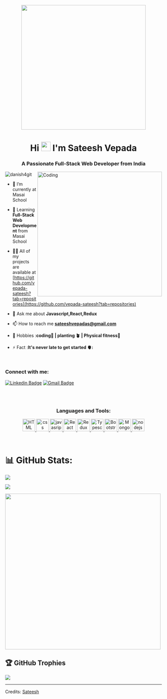 
<p align="center">
<div align="center"><img  src="https://cdn.dribbble.com/users/5270/screenshots/975617/meworking.gif" width="400px" /></div>
</p align="center">


 
 <h1 align="center">Hi <img src="https://media.giphy.com/media/hvRJCLFzcasrR4ia7z/giphy.gif" width="30px" height="30px"/> I'm Sateesh Vepada</h1>
<h3 align="center">A Passionate Full-Stack Web Developer from India</h3>
<img align="right" alt="Coding" width="400" src="animation.gif">

<p align="left"> <img src="https://komarev.com/ghpvc/?username=danish4git&label=Profile%20views&color=0e75b6&style=flat" alt="danish4git" /> </p>



- 🔭 I’m currently at Masai School

- 🌱 Learning **Full-Stack Web Development** from Masai School

- 👨‍💻 All of my projects are available at [https://github.com/vepada-sateesh?tab=repositories](https://github.com/vepada-sateesh?tab=repositories)

- 💬 Ask me about **Javascript,React,Redux**

- 📫 How to reach me **sateeshvepadas@gmail.com**

- 🎯 Hobbies :**coding📕 | planting 🪴 | Physical fitness👊**

- ⚡ Fact :**It's never late to get started 🫀:**

</br>
<h3 align="left">Connect with me:</h3>
<p align="center">

  
 [![Linkedin Badge](https://img.shields.io/badge/-Vepada_Sateesh-blue?style=flat-square&logo=Linkedin&logoColor=white&link=https://www.linkedin.com/in/sateesh-vepada-405301230///)](https://www.linkedin.com/in/sateesh-vepada-405301230//)  [![Gmail Badge](https://img.shields.io/badge/-sateeshvepadas@gmail.com-c14438?style=flat-square&logo=Gmail&logoColor=white&link=mailto:sateeshvepadas@gmail.com)](mailto:sateeshvepadas@gmail.com)
 </p>
<br>

</br>
<!--           ----------------------------------------------------------------------------------------------------------------------------------
 -->

<h3 align="center" "500"  >Languages and Tools:</h3>
<p align="center"> <a href="https://developer.mozilla.org/en-US/docs/Learn/Getting_started_with_the_web/HTML_basics" target="_blank" rel=""> <img src="https://vepada-sateesh.github.io/logs/html%20logo.svg" alt="HTML" width="40" height="40"/>
  <a href="https://developer.mozilla.org/en-US/docs/Web/CSS" target="_blank" rel=""> <img src="https://vepada-sateesh.github.io/logs/css%20logo.svg" alt="css" width="40" height="40"/>
  </a> <a href="https://developer.mozilla.org/en-US/docs/Web/javascript" target="_blank" rel=""> <img src="https://vepada-sateesh.github.io/logs/javascript.4c1b5332c1b1057928f6f06cf972c91c.svg" alt="javasript" width="40" height="40"/> </a> 
  <a href="https://developer.mozilla.org/en-US/docs/Learn/Tools_and_testing/Client-side_JavaScript_frameworks/React_getting_started" target="_blank" rel=""> <img src="https://vepada-sateesh.github.io/logs/react.4e0c97009b885bfa75c5412262a46f5f.svg" alt="React" width="40" height="40"/> </a>
   <a href="https://redux.js.org/" target="_blank" rel=""> <img src="https://vepada-sateesh.github.io/logs/redux.7fe607aacc31f6e6199e70f16aae407e.svg" alt="Redux" width="40" height="40"/> </a> 
   <a href="https://www.typescriptlang.org/" target="_blank" rel=""> <img src="https://vepada-sateesh.github.io/logs/typescript.17936c69824e11a996c4.png" alt="Typescript" width="40" height="40"/> </a>
    <a href="https://www.bootstrapcdn.com/" target="_blank" rel=""> <img src="https://vepada-sateesh.github.io/logs/bootstrap.3b8c7115a9384838c588eb5514005c8c.svg" alt="Bootstrap" width="40" height="40"/> </a> 
    <a href="https://www.mongodb.com/" target="_blank" rel=""><img src="https://vepada-sateesh.github.io/logs/mongodb.6835c61a518a732eb8318d43dfe8f700.svg" alt="MongoDB" width="40" height="40"/>  </a> 
    <a href="https://nodejs.org" target="_blank" rel=""> <img src="https://vepada-sateesh.github.io/logs/nodejs.10c9e2aa0ca7edf36fceae25fec038a1.svg" alt="nodejs" width="40" height="40"/> </a>
    <a  <img src="https://vepada-sateesh.github.io/logs/express.4925c0127df8857c18b38329795ce88f.svg" alt="Expressjs" width="40" height="40"/> </a> </p>
  
  </br>
  
# 📊 GitHub Stats:

![](https://github-readme-stats.vercel.app/api?username=vepada-sateesh&theme=indian-flag&hide_border=false&include_all_commits=false&count_private=false)<br/>

![](https://github-readme-streak-stats.herokuapp.com/?user=vepada-sateesh&theme=indian-flag&hide_border=false)<br/>

<p>
  <img width="500" align="center" src="https://github-readme-stats.vercel.app/api/top-langs/?username=vepada-sateesh&layout=compact&langs_count=8&hide=&theme=indian-flag"  /></p>

## 🏆 GitHub Trophies
![](https://github-profile-trophy.vercel.app/?username=vepada-sateesh&theme=onestar&no-frame=true&no-bg=true&margin-w=4)


-----
Credits: [Sateesh](https://github.com/vepada-sateesh)
